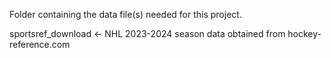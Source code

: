 Folder containing the data file(s) needed for this project.

sportsref_download <- NHL 2023-2024 season data obtained from hockey-reference.com
